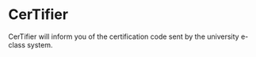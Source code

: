 # CerTifier
CerTifier will inform you of the certification code sent by the university e-class system.
